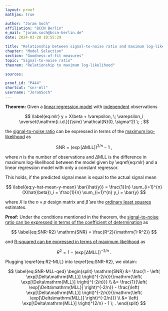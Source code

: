 ```yaml
---
layout: proof
mathjax: true

author: "Joram Soch"
affiliation: "BCCN Berlin"
e_mail: "joram.soch@bccn-berlin.de"
date: 2024-03-28 10:55:29

title: "Relationship between signal-to-noise ratio and maximum log-likelihood"
chapter: "Model Selection"
section: "Goodness-of-fit measures"
topic: "Signal-to-noise ratio"
theorem: "Relationship to maximum log-likelihood"

sources:

proof_id: "P444"
shortcut: "snr-mll"
username: "JoramSoch"
---
```



**Theorem:** Given a [linear regression model](/D/mlr) with [independent](/D/ind) observations

$$ \label{eq:mlr}
y = X\beta + \varepsilon, \; \varepsilon_i \overset{\mathrm{i.i.d.}}{\sim} \mathcal{N}(0, \sigma^2) \; ;
$$

the [signal-to-noise ratio](/D/snr) can be expressed in terms of the [maximum log-likelihood](/D/mll) as

$$ \label{eq:SNR-MLL}
\mathrm{SNR} = \left( \exp[\Delta\mathrm{MLL}] \right)^{2/n} - 1 \; ,
$$

where $n$ is the number of observations and $\Delta\mathrm{MLL}$ is the difference in maximum log-likelihood between the model given by \eqref{eq:mlr} and a linear regression model with only a constant regressor.

This holds, if the predicted signal mean is equal to the actual signal mean

$$ \label{eq:y-hat-mean-y-mean}
\bar{\hat{y}} = \frac{1}{n} \sum_{i=1}^{n} (X\hat{\beta})_i = \frac{1}{n} \sum_{i=1}^{n} y_i = \bar{y}
$$

where $X$ is the $n \times p$ design matrix and $\hat{\beta}$ are the [ordinary least squares](/P/mlr-ols) estimates.


**Proof:** Under the conditions mentioned in the theorem, the [signal-to-noise ratio can be expressed in terms of the coefficient of determination](/P/snr-rsq) as

$$ \label{eq:SNR-R2}
\mathrm{SNR} = \frac{R^2}{\mathrm{1-R^2}}
$$

and [R-squared can be expressed in terms of maximum likelihood](/P/rsq-mll) as 

$$ \label{eq:R2-MLL}
R^2 = 1 - \left( \exp[\Delta\mathrm{MLL}] \right)^{-2/n} \; .
$$

Plugging \eqref{eq:R2-MLL} into \eqref{eq:SNR-R2}, we obtain:

$$ \label{eq:SNR-MLL-qed}
\begin{split}
\mathrm{SNR} &= \frac{1 - \left( \exp[\Delta\mathrm{MLL}] \right)^{-2/n}}{\mathrm{\left( \exp[\Delta\mathrm{MLL}] \right)^{-2/n}}} \\
&= \frac{1}{\left( \exp[\Delta\mathrm{MLL}] \right)^{-2/n}} - \frac{\left( \exp[\Delta\mathrm{MLL}] \right)^{-2/n}}{\mathrm{\left( \exp[\Delta\mathrm{MLL}] \right)^{-2/n}}} \\
&= \left( \exp[\Delta\mathrm{MLL}] \right)^{2/n} - 1 \; .
\end{split}
$$